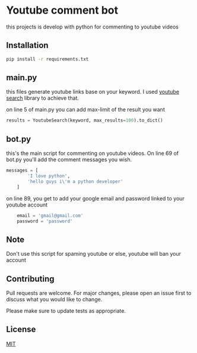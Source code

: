 
# Youtube comment bot

this projects is develop with python for commenting to youtube videos

## Installation

```bash
pip install -r requirements.txt
```

## main.py
this files generate youtube links base on your keyword. I used [youtube search](https://pypi.org/project/youtube-search/) library to achieve that.

on line 5 of main.py you can add max-limit of the result you want

```python
results = YoutubeSearch(keyword, max_results=100).to_dict()
```

## bot.py
this's the main script for commenting on youtube videos.
On line 69 of bot.py you'll add the comment messages you wish.

```python
messages = [
		'I love python',
	 	'hello guys i\'m a python developer'
	]
```

on line 89, you get to add your google email and password linked to your youtube account
```python
    email = 'gmail@gmail.com'
	password = 'password'
```

## Note
Don't use this script for spaming youtube or else, youtube will ban your account


## Contributing
Pull requests are welcome. For major changes, please open an issue first to discuss what you would like to change.

Please make sure to update tests as appropriate.

## License
[MIT](https://github.com/Josephchinedu/youtube-comment-bot/blob/main/LICENSE)